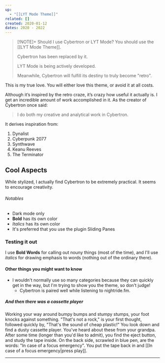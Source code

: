 ```yaml
---
up:
  - "[[LYT Mode Theme]]"
related: []
created: 2020-01-12
dates: 2020 - 2022
---
```


> [!NOTE]+ Should I use Cybertron or LYT Mode?
> You should use the [[LYT Mode Theme]]. 
> 
> Cybertron has been replaced by it.
> 
> LYT Mode is being actively developed. 
> 
> Meanwhile, Cybertron will fulfill its destiny to truly become "retro".

This is my true love. You will either love this theme, or avoid it at all costs.

Although it’s inspired by the retro craze, it’s crazy how useful it actually is. I get an incredible amount of work accomplished in it. As the creator of Cybertron once said:

> I do both my creative and analytical work in Cybertron.

It derives inspiration from:
1. Dynalist
2. Cyberpunk 2077
3. Synthwave
4. Keanu Reeves
5. The Terminator

## Cool Aspects
While stylized, I actually find Cybertron to be extremely practical. It seems to encourage creativity. 

###### Notables
- Dark mode only
- **Bold** has its own color
- *Italics* has its own color
- It's preferred that you use the plugin Sliding Panes

### Testing it out
I use **Bold Words** for calling out nouny things (most of the time), and I'll use *italics* for drawing emphasis to words (nothing out of the ordinary there). 

#### Other things you might want to know
- I wouldn't normally use so many categories because they can quickly get in the way, but I'm trying to show you the theme, so don't judge!
	- Cybertron is paired well while listening to nightride.fm. 


##### And then there was a cassette player
Working your way around bumpy bumps and stumpy stumps, your foot knocks against something. "That's not a rock," is your first thought, followed quickly by, "That's the sound of cheap plastic!" You look down and find a dusty cassette player. You've heard about these from your grandpa. After some time (longer than you'd like to admit), you find the eject button, and study the tape inside. On the back side, scrawled in blue pen, are the words: "In case of a focus emergency". You put the tape back in and [[In case of a focus emergency|press play]].

---

